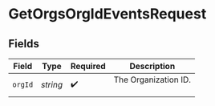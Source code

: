 # GetOrgsOrgIdEventsRequest


## Fields

| Field                  | Type                   | Required               | Description            |
| ---------------------- | ---------------------- | ---------------------- | ---------------------- |
| `orgId`                | *string*               | :heavy_check_mark:     | The Organization ID.<br/><br/> |